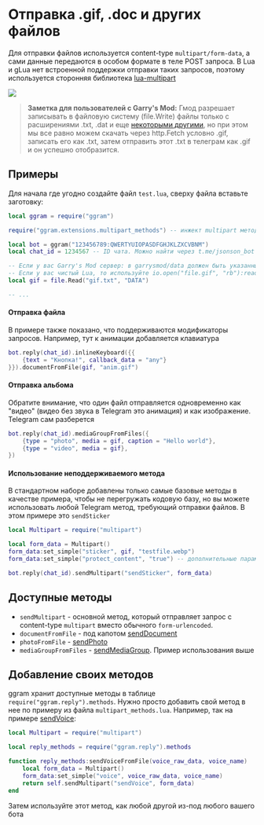 # Отправка .gif, .doc и других файлов

Для отправки файлов используется content-type `multipart/form-data`, а сами данные передаются в особом формате в теле POST запроса. В Lua и gLua нет встроенной поддержки отправки таких запросов, поэтому используется сторонняя библиотека [lua-multipart](https://github.com/Kong/lua-multipart/tree/master)

![](https://img.qweqwe.ovh/1633308905956.png)

> **Заметка для пользователей с Garry's Mod:** Гмод разрешает записывать в файловую систему (file.Write) файлы только с расширениями .txt, .dat и еще [некоторыми другими](https://wiki.facepunch.com/gmod/file.Write), но при этом мы все равно можем скачать через http.Fetch условно .gif, записать его как .txt, затем отправить этот .txt в телеграм как .gif и он успешно отобразится.

## Примеры

Для начала где угодно создайте файл `test.lua`, сверху файла вставьте заготовку:

```lua
local ggram = require("ggram")

require("ggram.extensions.multipart_methods") -- инжект multipart методов в .reply

local bot = ggram("123456789:QWERTYUIOPASDFGHJKLZXCVBNM")
local chat_id = 1234567 -- ID чата. Можно найти через t.me/jsonson_bot

-- Если у вас Garry's Mod сервер: в garrysmod/data должен быть указанный файл
-- Если у вас чистый Lua, то используйте io.open("file.gif", "rb"):read("*a")
local gif = file.Read("gif.txt", "DATA")

-- ...
```

#### Отправка файла

В примере также показано, что поддерживаются модификаторы запросов. Например, тут к анимации добавляется клавиатура

```lua
bot.reply(chat_id).inlineKeyboard({{
	{text = "Кнопка!", callback_data = "any"}
}}).documentFromFile(gif, "anim.gif")
```

#### Отправка альбома

Обратите внимание, что один файл отправляется одновременно как "видео" (видео без звука в Telegram это анимация) и как изображение. Telegram сам разберется

```lua
bot.reply(chat_id).mediaGroupFromFiles({
	{type = "photo", media = gif, caption = "Hello world"},
	{type = "video", media = gif},
})
```

#### Использование неподдерживаемого метода

В стандартном наборе добавлены только самые базовые методы в качестве примера, чтобы не перегружать кодовую базу, но вы можете использовать любой Telegram метод, требующий отправки файлов. В этом примере это `sendSticker`

```lua
local Multipart = require("multipart")

local form_data = Multipart()
form_data:set_simple("sticker", gif, "testfile.webp")
form_data:set_simple("protect_content", "true") -- дополнительные параметры тоже отправляются как form-data

bot.reply(chat_id).sendMultipart("sendSticker", form_data)
```


## Доступные методы

- `sendMultipart` - основной метод, который отправляет запрос с content-type `multipart` вместо обычного `form-urlencoded`.
- `documentFromFile` - под капотом [sendDocument](https://core.telegram.org/bots/api#senddocument)
- `photoFromFile` - [sendPhoto](https://core.telegram.org/bots/api#sendphoto)
- `mediaGroupFromFiles` - [sendMediaGroup](https://core.telegram.org/bots/api#sendmediagroup). Пример использования выше

## Добавление своих методов

ggram хранит доступные методы в таблице `require("ggram.reply").methods`. Нужно просто добавить свой метод в нее по примеру из файла `multipart_methods.lua`. Например, так на примере [sendVoice](https://core.telegram.org/bots/api#sendvoice):

```lua
local Multipart = require("multipart")

local reply_methods = require("ggram.reply").methods

function reply_methods:sendVoiceFromFile(voice_raw_data, voice_name)
	local form_data = Multipart()
	form_data:set_simple("voice", voice_raw_data, voice_name)
	return self.sendMultipart("sendVoice", form_data)
end
```

Затем используйте этот метод, как любой другой из-под любого вашего бота
